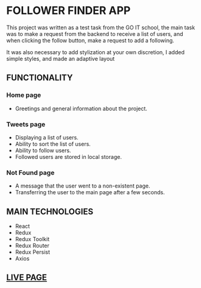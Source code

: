 # FOLLOWER FINDER APP

This project was written as a test task from the GO IT school, the main task was
to make a request from the backend to receive a list of users, and when clicking
the follow button, make a request to add a following.

It was also necessary to add stylization at your own discretion, I added simple
styles, and made an adaptive layout

## FUNCTIONALITY

### Home page

- Greetings and general information about the project.

### Tweets page

- Displaying a list of users.
- Ability to sort the list of users.
- Ability to follow users.
- Followed users are stored in local storage.

### Not Found page

- A message that the user went to a non-existent page.
- Transferring the user to the main page after a few seconds.

## MAIN TECHNOLOGIES

- React
- Redux
- Redux Toolkit
- Redux Router
- Redux Persist
- Axios

## [LIVE PAGE](https://davydiukdmytro.github.io/goit-test-task/)
